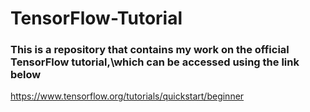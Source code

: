 # TensorFlow-Tutorial

### This is a repository that contains my work on the official TensorFlow tutorial,\which can be accessed using the link below

https://www.tensorflow.org/tutorials/quickstart/beginner